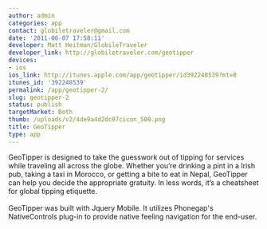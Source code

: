 ```yaml
---
author: admin
categories: app
contact: globiletraveler@gmail.com
date: '2011-06-07 17:58:11'
developer: Matt Heitman/GlobileTraveler
developer_link: http://globiletraveler.com/geotipper
devices: 
- ios
ios_link: http://itunes.apple.com/app/geotipper/id392248539?mt=8
itunes_id: '392248539'
permalink: /app/geotipper-2/
slug: geotipper-2
status: publish
targetMarket: Both
thumb: /uploads/v2/4de9a4d2dc97cicon_500.png
title: GeoTipper
type: app
---
```


GeoTipper is designed to take the guesswork out of tipping for services while traveling all across the globe. Whether you’re drinking a pint in a Irish pub, taking a taxi in Morocco, or getting a bite to eat in Nepal, GeoTipper can help you decide the appropriate gratuity.  In less words, it’s a cheatsheet for global tipping etiquette.<br />
<br />
GeoTipper was built with Jquery Mobile.  It utilizes Phonegap's NativeControls plug-in to provide native feeling navigation for the end-user.  